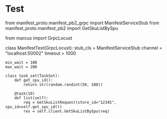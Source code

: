 # Test



from manifest_proto.manifest_pb2_grpc import ManifestServiceStub
from manifest_proto.manifest_pb2 import GetSkuListBySpu

from marcus import GrpcLocust

class ManifestTest(GrpcLocust):
    stub_cls = ManifestServiceStub
    channel = "localhost:50002"
    timeout = 1000

    min_wait = 100
    max_wait = 200

    class task_set(TaskSet):
        def get_spu_id():
            return str(random.randint(50, 100))

        @task(10)
        def list(self):
            req = GetSkuListRequest(store_id="12345", spu_id=self.get_spu_id())
            res = self.client.GetSkuListBySpu(req)
